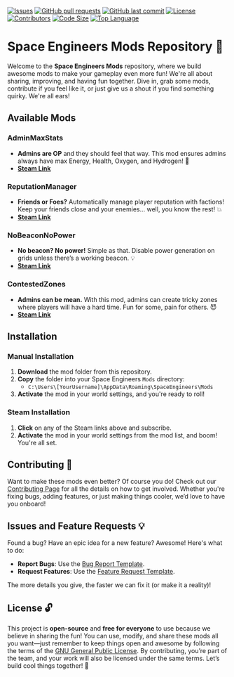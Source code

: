 [![Issues](https://img.shields.io/github/issues/MisterRee/Mods)](https://github.com/MisterRee/Mods/issues)
[![GitHub pull requests](https://img.shields.io/github/issues-pr/MisterRee/Mods)](https://github.com/MisterRee/Mods/pulls)
[![GitHub last commit](https://img.shields.io/github/last-commit/MisterRee/Mods)](https://github.com/MisterRee/Mods/commits/main)
[![License](https://img.shields.io/badge/License-GPL%20v3-blue.svg)](LICENSE)
[![Contributors](https://img.shields.io/github/contributors/MisterRee/Mods)](https://github.com/MisterRee/Mods/graphs/contributors)
[![Code Size](https://img.shields.io/github/languages/code-size/MisterRee/Mods)](https://github.com/MisterRee/Mods)
[![Top Language](https://img.shields.io/github/languages/top/MisterRee/Mods)](https://github.com/MisterRee/Mods)







# Space Engineers Mods Repository 🚀

Welcome to the **Space Engineers Mods** repository, where we build awesome mods to make your gameplay even more fun! We're all about sharing, improving, and having fun together. Dive in, grab some mods, contribute if you feel like it, or just give us a shout if you find something quirky. We're all ears!

## Available Mods

### **AdminMaxStats**
- **Admins are OP** and they should feel that way. This mod ensures admins always have max Energy, Health, Oxygen, and Hydrogen! 🌟
- **[Steam Link](https://steamcommunity.com/sharedfiles/filedetails/?id=3324349603)**

### **ReputationManager**
- **Friends or Foes?** Automatically manage player reputation with factions! Keep your friends close and your enemies… well, you know the rest! 💥
- **[Steam Link](https://steamcommunity.com/sharedfiles/filedetails/?id=3324424307)**

### **NoBeaconNoPower**
- **No beacon? No power!** Simple as that. Disable power generation on grids unless there’s a working beacon. 💡
- **[Steam Link](https://steamcommunity.com/sharedfiles/filedetails/?id=3324303453)**

### **ContestedZones**
- **Admins can be mean.** With this mod, admins can create tricky zones where players will have a hard time. Fun for some, pain for others. 😈
- **[Steam Link](https://steamcommunity.com/sharedfiles/filedetails/?id=3290502282)**

## Installation

### Manual Installation
1. **Download** the mod folder from this repository.
2. **Copy** the folder into your Space Engineers `Mods` directory:
   - `C:\Users\[YourUsername]\AppData\Roaming\SpaceEngineers\Mods`
3. **Activate** the mod in your world settings, and you're ready to roll!

### Steam Installation
1. **Click** on any of the Steam links above and subscribe.
2. **Activate** the mod in your world settings from the mod list, and boom! You're all set.

## Contributing 🚀

Want to make these mods even better? Of course you do! Check out our [Contributing Page](CONTRIBUTING.md) for all the details on how to get involved. Whether you're fixing bugs, adding features, or just making things cooler, we’d love to have you onboard!

## Issues and Feature Requests 💡

Found a bug? Have an epic idea for a new feature? Awesome! Here's what to do:
- **Report Bugs**: Use the [Bug Report Template](.github/ISSUE_TEMPLATE/bug_report.md).
- **Request Features**: Use the [Feature Request Template](.github/ISSUE_TEMPLATE/feature_request.md).

The more details you give, the faster we can fix it (or make it a reality)!

## License 🔓

This project is **open-source** and **free for everyone** to use because we believe in sharing the fun! You can use, modify, and share these mods all you want—just remember to keep things open and awesome by following the terms of the [GNU General Public License](LICENSE). By contributing, you’re part of the team, and your work will also be licensed under the same terms. Let’s build cool things together! 💫

